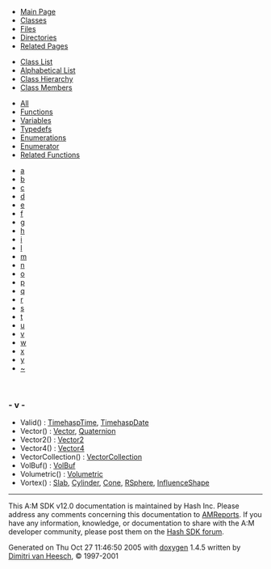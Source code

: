 <div class="tabs">

- [Main Page](index.md)
- <span id="current">[Classes](annotated.md)</span>
- [Files](files.md)
- [Directories](dirs.md)
- [Related Pages](pages.md)

</div>

<div class="tabs">

- [Class List](annotated.md)
- [Alphabetical List](classes.md)
- [Class Hierarchy](hierarchy.md)
- <span id="current">[Class Members](functions.md)</span>

</div>

<div class="tabs">

- [All](functions.md)
- <span id="current">[Functions](functions_func.md)</span>
- [Variables](functions_vars.md)
- [Typedefs](functions_type.md)
- [Enumerations](functions_enum.md)
- [Enumerator](functions_eval.md)
- [Related Functions](functions_rela.md)

</div>

<div class="tabs">

- [a](functions_func.md#index_a)
- [b](functions_func_0x62.md#index_b)
- [c](functions_func_0x63.md#index_c)
- [d](functions_func_0x64.md#index_d)
- [e](functions_func_0x65.md#index_e)
- [f](functions_func_0x66.md#index_f)
- [g](functions_func_0x67.md#index_g)
- [h](functions_func_0x68.md#index_h)
- [i](functions_func_0x69.md#index_i)
- [l](functions_func_0x6c.md#index_l)
- [m](functions_func_0x6d.md#index_m)
- [n](functions_func_0x6e.md#index_n)
- [o](functions_func_0x6f.md#index_o)
- [p](functions_func_0x70.md#index_p)
- [q](functions_func_0x71.md#index_q)
- [r](functions_func_0x72.md#index_r)
- [s](functions_func_0x73.md#index_s)
- [t](functions_func_0x74.md#index_t)
- [u](functions_func_0x75.md#index_u)
- <span id="current">[v](functions_func_0x76.md#index_v)</span>
- [w](functions_func_0x77.md#index_w)
- [x](functions_func_0x78.md#index_x)
- [y](functions_func_0x79.md#index_y)
- [~](functions_func_0x7e.md#index_~)

</div>

 

### <span id="index_v" class="anchor">- v -</span>

- Valid() : <a href="classTimehaspTime.md#831461f04850a88060322f4a164f9ccc" class="el">TimehaspTime</a>, <a href="classTimehaspDate.md#831461f04850a88060322f4a164f9ccc" class="el">TimehaspDate</a>
- Vector() : <a href="classVector.md#082269ca042cedf59cbaeaa46ab5d568" class="el">Vector</a>, <a href="classQuaternion.md#57dea6f5039281b7fee517fc43bf3110" class="el">Quaternion</a>
- Vector2() : <a href="classVector2.md#7e8c3d49c35f49ec35321796aad53ef5" class="el">Vector2</a>
- Vector4() : <a href="classVector4.md#76f49ddaa582876bbc6949eda8882f5b" class="el">Vector4</a>
- VectorCollection() : <a href="classVectorCollection.md#0ac7e1b2001abc2c00920218c910595e" class="el">VectorCollection</a>
- VolBuf() : <a href="classVolBuf.md#06f62341245d2bcea8e28affbb1d88cd" class="el">VolBuf</a>
- Volumetric() : <a href="classVolumetric.md#8227650232b77082726be98031b54802" class="el">Volumetric</a>
- Vortex() : <a href="classSlab.md#cf2ea65a3bf1134f7a05638c12a6c1bf" class="el">Slab</a>, <a href="classCylinder.md#cf2ea65a3bf1134f7a05638c12a6c1bf" class="el">Cylinder</a>, <a href="classCone.md#cf2ea65a3bf1134f7a05638c12a6c1bf" class="el">Cone</a>, <a href="classRSphere.md#cf2ea65a3bf1134f7a05638c12a6c1bf" class="el">RSphere</a>, <a href="classInfluenceShape.md#8fb905b10b0a894a9e053a0648139da0" class="el">InfluenceShape</a>

------------------------------------------------------------------------

<span class="small">This A:M SDK v12.0 documentation is maintained by Hash Inc. Please address any comments concerning this documentation to [AMReports](http://www.hash.com/reports). If you have any information, knowledge, or documentation to share with the A:M developer community, please post them on the [Hash SDK forum](http://www.hash.com/forums/index.php?showforum=11).</span>

Generated on Thu Oct 27 11:46:50 2005 with [<span class="image placeholder" original-image-src="doxygen.png" original-image-title="" height="45" width="100" align="middle" border="0">doxygen</span>](http://www.doxygen.org/index.html) 1.4.5 written by [Dimitri van Heesch](mailto:dimitri@stack.nl), © 1997-2001
